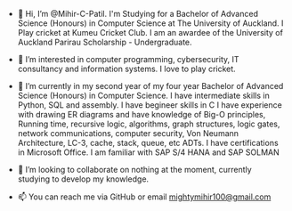 - 👋 Hi, I’m @Mihir-C-Patil. I'm Studying for a Bachelor of Advanced Science (Honours) in Computer Science at The University of Auckland.
I Play cricket at Kumeu Cricket Club. I am an awardee of the University of Auckland Parirau Scholarship - Undergraduate.

- 👀 I’m interested in computer programming, cybersecurity, IT consultancy and information systems. I love to play cricket.

- 🌱 I’m currently in my second year of my four year Bachelor of Advanced Science (Honours) in Computer Science. I have intermediate skills in Python, SQL and assembly. I have begineer skills in C
I have experience with drawing ER diagrams and have knowledge of Big-O principles, Running time, recursive logic, algorithms, graph structures, logic gates, network communications, computer security, Von Neumann Architecture, LC-3, cache, stack, queue, etc ADTs. I have certifications in Microsoft Office. I am familiar with SAP S/4 HANA and SAP SOLMAN

- 💞️ I’m looking to collaborate on nothing at the moment, currently studying to develop my knowledge.

- 📫 You can reach me via GitHub or email mightymihir100@gmail.com

<!---
Mihir-C-Patil/Mihir-C-Patil is a ✨ special ✨ repository because its `README.md` (this file) appears on your GitHub profile.
You can click the Preview link to take a look at your changes.
--->
